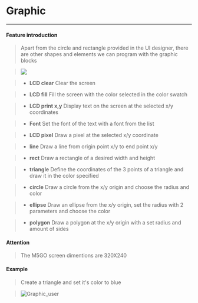 # Graphic
__________________________

#### Feature introduction

>Apart from the circle and rectangle provided in the UI designer, there are other shapes and elements we can program with the graphic blocks

><img src="/image/Display/Graphic_Block.jpg"/>

>* __LCD clear__
>Clear the screen

>* __LCD fill__
Fill the screen with the color selected in the color swatch

>* __LCD print x,y__
Display text on the screen at the selected x/y coordinates

>* __Font__
Set the font of the text with a font from the list

>* __LCD pixel__
Draw a pixel at the selected x/y coordinate

>* __line__
Draw a line from origin point x/y to end point x/y

>* __rect__
Draw a rectangle of a desired width and height

>* __triangle__
Define the coordinates of the 3 points of a triangle and draw it in the color specified

>* __circle__
Draw a circle from the x/y origin and choose the radius and color

>* __ellipse__
Draw an ellipse from the x/y origin, set the radius with 2 parameters and choose the color

>* __polygon__
Draw a polygon at the x/y origin with a set radius and amount of sides

#### Attention
>The M5GO screen dimentions are 320X240


#### Example

>Create a triangle and set it's color to blue

>![Graphic_user](/image/Display/Graphic_user.gif)